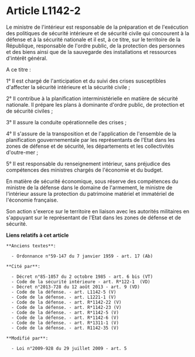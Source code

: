 # Article L1142-2

Le ministre de l'intérieur est responsable de la préparation et de l'exécution des politiques de sécurité intérieure et de
sécurité civile qui concourent à la défense et à la sécurité nationale et il est, à ce titre, sur le territoire de la
République, responsable de l'ordre public, de la protection des personnes et des biens ainsi que de la sauvegarde des
installations et ressources d'intérêt général. 

A ce titre : 

1° Il est chargé de l'anticipation et du suivi des crises susceptibles d'affecter la sécurité intérieure et la sécurité
civile ; 

2° Il contribue à la planification interministérielle en matière de sécurité nationale. Il prépare les plans à dominante
d'ordre public, de protection et de sécurité civiles ; 

3° Il assure la conduite opérationnelle des crises ; 

4° Il s'assure de la transposition et de l'application de l'ensemble de la planification gouvernementale par les
représentants de l'Etat dans les zones de défense et de sécurité, les départements et les collectivités d'outre-mer ; 

5° Il est responsable du renseignement intérieur, sans préjudice des compétences des ministres chargés de l'économie et du
budget. 

En matière de sécurité économique, sous réserve des compétences du ministre de la défense dans le domaine de l'armement, le
ministre de l'intérieur assure la protection du patrimoine matériel et immatériel de l'économie française. 

Son action s'exerce sur le territoire en liaison avec les autorités militaires en s'appuyant sur le représentant de l'Etat
dans les zones de défense et de sécurité.

**Liens relatifs à cet article**

	**Anciens textes**:

	  - Ordonnance n°59-147 du 7 janvier 1959 - art. 17 (Ab)

	**Cité par**:

	  - Décret n°85-1057 du 2 octobre 1985 - art. 6 bis (VT)
	  - Code de la sécurité intérieure - art. R*122-1  (VD)
	  - Décret n°2013-728 du 12 août 2013 - art. 9 (VD)
	  - Code de la défense. - art. L1142-5 (V)
	  - Code de la défense. - art. L1221-1 (V)
	  - Code de la défense. - art. R*1142-22 (V)
	  - Code de la défense. - art. R*1142-23 (V)
	  - Code de la défense. - art. R*1142-5 (V)
	  - Code de la défense. - art. R*1142-6 (V)
	  - Code de la défense. - art. R*1311-1 (V)
	  - Code de la défense. - art. R1142-35 (V)

	**Modifié par**:

	  - Loi n°2009-928 du 29 juillet 2009 - art. 5
